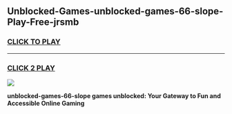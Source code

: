 
## Unblocked-Games-unblocked-games-66-slope-Play-Free-jrsmb
<h3>
<a href="https://premium76.site?title=unblocked-games-66-slope&ref=15A">CLICK TO PLAY</a></h3>
<hr>

<h3>
<a href="https://premium76.site?title=unblocked-games-66-slope&ref=15A">CLICK 2 PLAY</a>
  
</h3>

<a href="https://premium76.site?title=unblocked-games-66-slope&ref=15A"><img src="https://clearcache.store/games.png"></a>


**unblocked-games-66-slope games unblocked: Your Gateway to Fun and Accessible Online Gaming**
